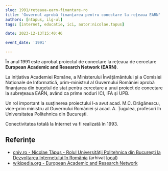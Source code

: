 ```yaml
---
slug: 1991/reteaua-earn-finantare-ro
title: 'Guvernul aprobă finanțarea pentru conectare la rețeaua EARN'
authors: [ntapus, ilg-ul]
tags: [internet, educatie, ici, autor:nicolae.tapus]

date: 2023-12-13T15:40:46

event_date: '1991'

---
```


În anul 1991 este aprobat proiectul de conectare la rețeaua de cercetare
**European Academic and Research Network (EARN)**.

<!-- truncate -->

La inițiativa Academiei Române, a Ministerului Învățământului și a Comisiei Naționale de Informatică, prim-ministrul al Guvernului României aprobă finanțarea din bugetul de stat pentru cercetare a unui proiect de conectare la subrețeaua EARN, având ca prime noduri ICI, IFA și UPB.

Un rol important la susținerea proiectului l-a avut acad. M.C. Drăgănescu, vice-prim ministru al Guvernului României și acad. A. Țugulea, profesori în Universitatea Politehnica din București.

Conectivitatea totală la Internet va fi realizată în 1993.

## Referințe

- [cniv.ro - Nicolae Tăpuș - Rolul Universității Politehnica din București la Dezvoltarea Internetului în România](https://cniv.ro/documents/26/CNIV_Volum_Aniversar_2023_-_Versiune_Online_DPxioQg.pdf) (arhivat [local](https://cronica-it.github.io/arhiva/))
- [wikipedia.org - European Academic and Research Network](https://en.wikipedia.org/wiki/European_Academic_and_Research_Network)
